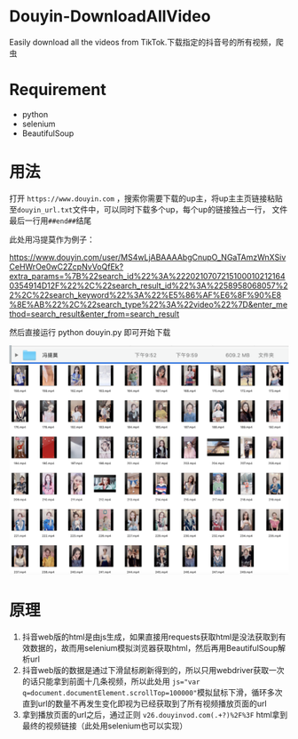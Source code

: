 # Douyin-DownloadAllVideo
Easily download all the videos from TikTok.下载指定的抖音号的所有视频，爬虫

# Requirement
  * python
  * selenium
  * BeautifulSoup

# 用法

打开 `https://www.douyin.com` ，搜索你需要下载的up主，将up主主页链接粘贴至`douyin_url.txt`文件中，可以同时下载多个up，每个up的链接独占一行，
文件最后一行用`##end##`结尾

此处用冯提莫作为例子：

https://www.douyin.com/user/MS4wLjABAAAAbgCnupO_NGaTAmzWnXSivCeHWrOe0wC2ZcpNvVoQfEk?extra_params=%7B%22search_id%22%3A%22202107072151000102121640354914D12F%22%2C%22search_result_id%22%3A%2258958068057%22%2C%22search_keyword%22%3A%22%E5%86%AF%E6%8F%90%E8%8E%AB%22%2C%22search_type%22%3A%22video%22%7D&enter_method=search_result&enter_from=search_result

 然后直接运行 python douyin.py 即可开始下载
 
![](https://github.com/Mrhs121/Douyin-DownloadAllVideo/blob/main/ftm_f.png)
![](https://github.com/Mrhs121/Douyin-DownloadAllVideo/blob/main/ftm_video.png)
 
 # 原理
 
 1. 抖音web版的html是由js生成，如果直接用requests获取html是没法获取到有效数据的，故而用selenium模拟浏览器获取html，然后再用BeautifulSoup解析url
 2. 抖音web版的数据是通过下滑鼠标刷新得到的，所以只用webdriver获取一次的话只能拿到前面十几条视频，所以此处用 `js="var q=document.documentElement.scrollTop=100000"`模拟鼠标下滑，循环多次直到url的数量不再发生变化即视为已经获取到了所有视频播放页面的url
 3. 拿到播放页面的url之后，通过正则 `v26.douyinvod.com(.+?)%2F%3F` html拿到最终的视频链接（此处用selenium也可以实现）
 
 
